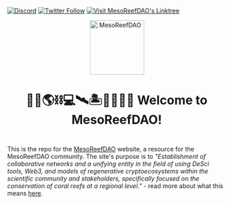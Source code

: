 [![Discord](https://img.shields.io/discord/1146886362193207347?color=5865F2&label=MesoReefDAO&logo=discord&style=flat-square)](https://discord.gg/deQphfGcz9)
[![Twitter Follow](https://img.shields.io/twitter/follow/mesoreefdao.svg?style=social)](https://twitter.com/mesoreefdao)
[![Visit MesoReefDAO's Linktree](https://img.shields.io/badge/Visit_Linktree-MesoReefDAO-brightgreen?style=flat-square)](https://linktr.ee/mesoreefdao)

<div align="center" style="margin-top: 1em; margin-bottom: 3em;">
 <a href="https://linktr.ee/mesoreefdao">
   <img alt="MesoReefDAO" 
        src="https://mesoreefdao-docs.gitbook.io/~gitbook/image?url=https%3A%2F%2F1686571945-files.gitbook.io%2F%7E%2Ffiles%2Fv0%2Fb%2Fgitbook-x-prod.appspot.com%2Fo%2Fspaces%252FlWMouuKni4eJ8JE3bkCv%252Fuploads%252FCI4IwA9L9Zw5oE8JSR31%252FMesoReefDAO.png%3Falt%3Dmedia%26token%3D9066d450-197d-4224-a6ca-599ba9b7528e&width=300&dpr=4&quality=100&sign=62147147&sv=1" 
        width="125">
 </a>
  <h1>🌊🔬🌎⛓💻🛰️🏝️🌱🤿🐠✨ Welcome to MesoReefDAO!</h1>
</div>


This is the repo for the [MesoReefDAO](https://linktr.ee/mesoreefdao) website, a resource for the MesoReefDAO community. The site's purpose is to _"Establishment of collaborative networks and a unifying entity in the field of using DeSci tools, Web3, and models of regenerative cryptoecosystems within the scientific community and stakeholders, specifically focused on the conservation of coral reefs at a regional level."_ - read more about what this means [here](https://mesoreefdao-docs.gitbook.io/mesoreefdao).
